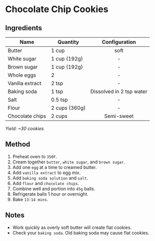 # Chocolate Chip Cookies

## Ingredients

| Name            | Quantity      |      Configuration       |
| --------------- | ------------- | :----------------------: |
| Butter          | 1 cup         |           soft           |
| White sugar     | 1 cup (192g)  |            -             |
| Brown sugar     | 1 cup (192g)  |            -             |
| Whole eggs      | 2             |            -             |
| Vanilla extract | 2 tsp         |            -             |
| Baking soda     | 1 tsp         | Dissolved in 2 tsp water |
| Salt            | 0.5 tsp       |            -             |
| Flour           | 2 cups (360g) |            -             |
| Chocolate chips | 2 cups        |        Semi-sweet        |

_Yield: ~30 cookies_

## Method

1. Preheat oven to `350F`.
1. Cream together `butter`, `white sugar`, and `brown sugar`.
1. Add one `egg` at a time to creamed butter.
1. Add `vanilla extract` to egg mix.
1. Add `baking soda solution` and `salt`.
1. Add `flour` and `chocolate chips`.
1. Combine well and portion into `45g` balls.
1. Refrigerate balls 1 hour or overnight.
1. Bake `13-14 mins`.

## Notes

- Work quickly as overly soft butter will create flat cookies.
- Check your `baking soda`. Old baking soda may cause flat cookies.
